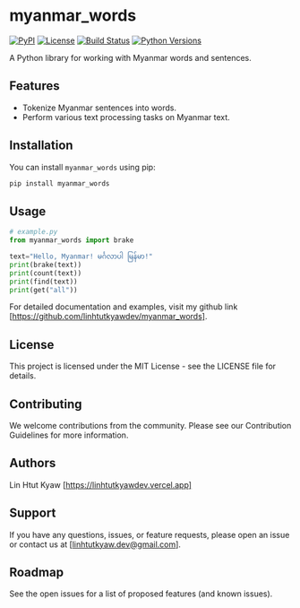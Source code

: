 # myanmar_words

[![PyPI](https://img.shields.io/pypi/v/myanmar_words)](https://pypi.org/project/myanmar_words/)
[![License](https://img.shields.io/github/license/linhtutkyawdev/myanmar_words)](https://github.com/linhtutkyawdev/myanmar_words/blob/main/LICENSE)
[![Build Status](https://travis-ci.org/linhtutkyawdev/myanmar_words.svg?branch=main)](https://travis-ci.org/linhtutkyawdev/myanmar_words)
[![Python Versions](https://img.shields.io/pypi/pyversions/myanmar_words)](https://pypi.org/project/myanmar_words/)

A Python library for working with Myanmar words and sentences.

## Features

- Tokenize Myanmar sentences into words.
- Perform various text processing tasks on Myanmar text.

## Installation

You can install `myanmar_words` using pip:

```bash
pip install myanmar_words
```

## Usage

```python
# example.py
from myanmar_words import brake

text="Hello, Myanmar! မင်္ဂလာပါ မြန်မာ!"
print(brake(text))
print(count(text))
print(find(text))
print(get("all"))
```

For detailed documentation and examples, visit my github link [https://github.com/linhtutkyawdev/myanmar_words].

## License

This project is licensed under the MIT License - see the LICENSE file for details.

## Contributing

We welcome contributions from the community. Please see our Contribution Guidelines for more information.

## Authors

Lin Htut Kyaw [https://linhtutkyawdev.vercel.app]

## Support

If you have any questions, issues, or feature requests, please open an issue or contact us at [linhtutkyaw.dev@gmail.com].

## Roadmap

See the open issues for a list of proposed features (and known issues).
